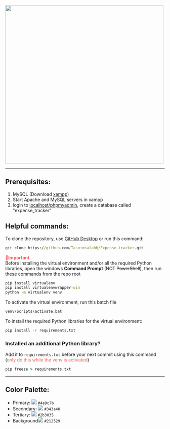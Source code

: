 <img src="https://omaremadd.github.io/static/spendee/SPENDEE_dark.png" width=500>

---
## Prerequisites:
1. MySQL (Download [xampp](https://www.apachefriends.org/))
2. Start Apache and MySQL servers in xampp
3. login to [localhost/phpmyadmin](http://localhost/phpmyadmin), create a database called "expense_tracker"
## Helpful commands:
To clone the repository, use [GitHub Desktop](https://desktop.github.com/) or run this command:
```cmd
git clone https://github.com/Tasnimsalahh/Expense-tracker.git
```
<strong style="color : #ff5555">📌Important</strong>  
Before installing the virtual environment and/or all the required Python libraries, open the windows **Command Prompt** (NOT ~~PowerShell~~), then run these commands from the repo root
```cmd
pip install virtualenv
pip install virtualenvwrapper-win
python -m virtualenv venv
```
To activate the virtual environment, run this batch file
```cmd
venv\Scripts\activate.bat
```
To install the required Python libraries for the virtual environment:
```cmd
pip install -r requirements.txt
```

### Installed an additional Python library?
Add it to `requirements.txt` before your next commit using this command (<span style="color:#ff5555;">only do this while the venv is activated</span>)
```cmd
pip freeze > requirements.txt
```

---
## Color Palette:
- Primary: ![](https://placehold.co/15x15/4a9c7b/4a9c7b/png) `#4a9c7b`  
- Secondary: ![](https://placehold.co/15x15/343a40/343a40/png) `#343a40`  
- Tertiary: ![](https://placehold.co/15x15/2b3035/2b3035/png) `#2b3035`  
- Background![](https://placehold.co/15x15/212529/212529/png) `#212529`